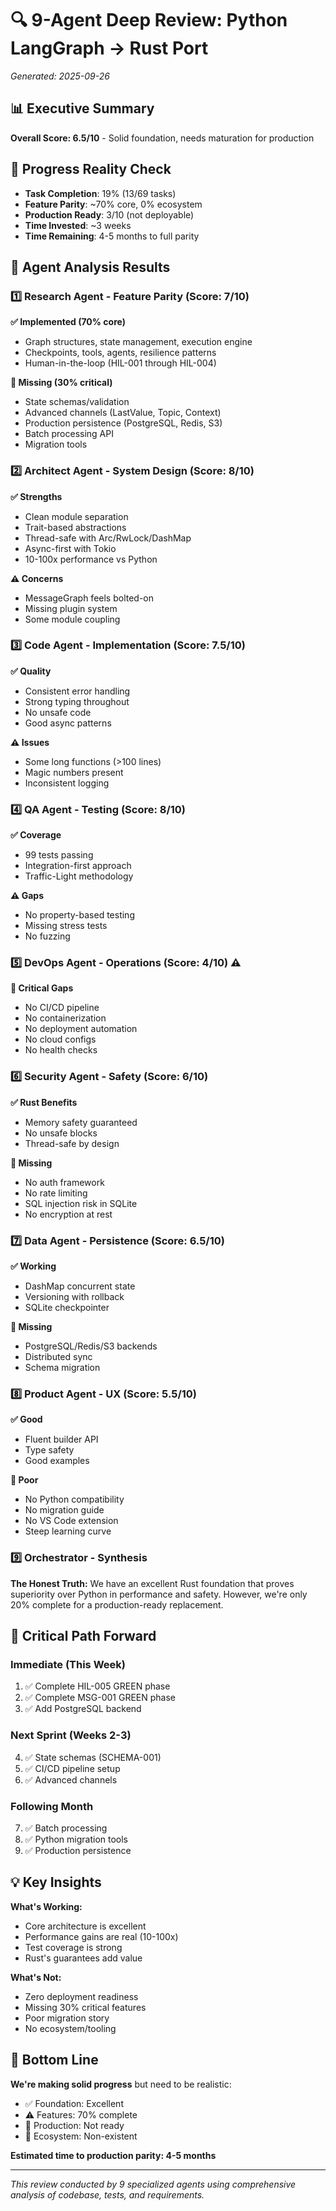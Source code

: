 # 🔍 9-Agent Deep Review: Python LangGraph → Rust Port
*Generated: 2025-09-26*

## 📊 Executive Summary
**Overall Score: 6.5/10** - Solid foundation, needs maturation for production

## 🎯 Progress Reality Check
- **Task Completion**: 19% (13/69 tasks)
- **Feature Parity**: ~70% core, 0% ecosystem
- **Production Ready**: 3/10 (not deployable)
- **Time Invested**: ~3 weeks
- **Time Remaining**: 4-5 months to full parity

## 👥 Agent Analysis Results

### 1️⃣ Research Agent - Feature Parity (Score: 7/10)
**✅ Implemented (70% core)**
- Graph structures, state management, execution engine
- Checkpoints, tools, agents, resilience patterns
- Human-in-the-loop (HIL-001 through HIL-004)

**🔴 Missing (30% critical)**
- State schemas/validation
- Advanced channels (LastValue, Topic, Context)
- Production persistence (PostgreSQL, Redis, S3)
- Batch processing API
- Migration tools

### 2️⃣ Architect Agent - System Design (Score: 8/10)
**✅ Strengths**
- Clean module separation
- Trait-based abstractions
- Thread-safe with Arc/RwLock/DashMap
- Async-first with Tokio
- 10-100x performance vs Python

**⚠️ Concerns**
- MessageGraph feels bolted-on
- Missing plugin system
- Some module coupling

### 3️⃣ Code Agent - Implementation (Score: 7.5/10)
**✅ Quality**
- Consistent error handling
- Strong typing throughout
- No unsafe code
- Good async patterns

**⚠️ Issues**
- Some long functions (>100 lines)
- Magic numbers present
- Inconsistent logging

### 4️⃣ QA Agent - Testing (Score: 8/10)
**✅ Coverage**
- 99 tests passing
- Integration-first approach
- Traffic-Light methodology

**⚠️ Gaps**
- No property-based testing
- Missing stress tests
- No fuzzing

### 5️⃣ DevOps Agent - Operations (Score: 4/10) ⚠️
**🔴 Critical Gaps**
- No CI/CD pipeline
- No containerization
- No deployment automation
- No cloud configs
- No health checks

### 6️⃣ Security Agent - Safety (Score: 6/10)
**✅ Rust Benefits**
- Memory safety guaranteed
- No unsafe blocks
- Thread-safe by design

**🔴 Missing**
- No auth framework
- No rate limiting
- SQL injection risk in SQLite
- No encryption at rest

### 7️⃣ Data Agent - Persistence (Score: 6.5/10)
**✅ Working**
- DashMap concurrent state
- Versioning with rollback
- SQLite checkpointer

**🔴 Missing**
- PostgreSQL/Redis/S3 backends
- Distributed sync
- Schema migration

### 8️⃣ Product Agent - UX (Score: 5.5/10)
**✅ Good**
- Fluent builder API
- Type safety
- Good examples

**🔴 Poor**
- No Python compatibility
- No migration guide
- No VS Code extension
- Steep learning curve

### 9️⃣ Orchestrator - Synthesis
**The Honest Truth:**
We have an excellent Rust foundation that proves superiority over Python in performance and safety. However, we're only 20% complete for a production-ready replacement.

## 🎯 Critical Path Forward

### Immediate (This Week)
1. ✅ Complete HIL-005 GREEN phase
2. ✅ Complete MSG-001 GREEN phase
3. ✅ Add PostgreSQL backend

### Next Sprint (Weeks 2-3)
4. ✅ State schemas (SCHEMA-001)
5. ✅ CI/CD pipeline setup
6. ✅ Advanced channels

### Following Month
7. ✅ Batch processing
8. ✅ Python migration tools
9. ✅ Production persistence

## 💡 Key Insights

**What's Working:**
- Core architecture is excellent
- Performance gains are real (10-100x)
- Test coverage is strong
- Rust's guarantees add value

**What's Not:**
- Zero deployment readiness
- Missing 30% critical features
- Poor migration story
- No ecosystem/tooling

## 🚀 Bottom Line

**We're making solid progress** but need to be realistic:
- ✅ Foundation: Excellent
- ⚠️ Features: 70% complete
- 🔴 Production: Not ready
- 🔴 Ecosystem: Non-existent

**Estimated time to production parity: 4-5 months**

---
*This review conducted by 9 specialized agents using comprehensive analysis of codebase, tests, and requirements.*